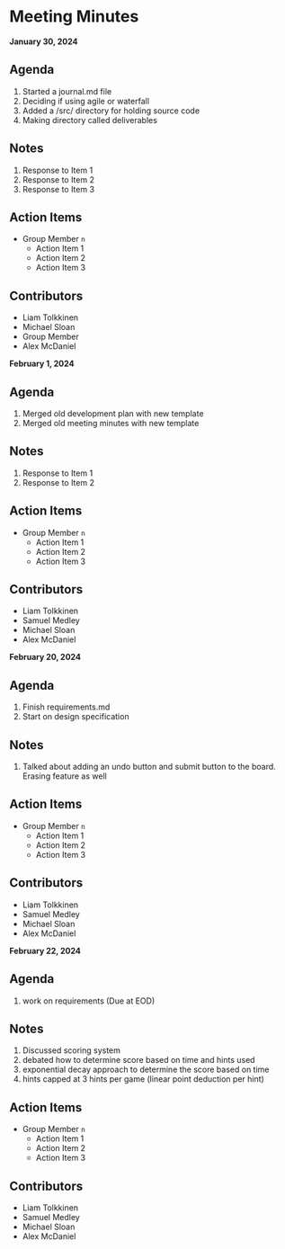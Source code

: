 # Meeting Minutes
**January 30, 2024**

## Agenda
1. Started a journal.md file
2. Deciding if using agile or waterfall
3. Added a /src/ directory for holding source code
4. Making directory called deliverables

## Notes
1. Response to Item 1
2. Response to Item 2
3. Response to Item 3

## Action Items
* Group Member `n`
    * Action Item 1
    * Action Item 2
    * Action Item 3

## Contributors
* Liam Tolkkinen
* Michael Sloan
* Group Member
* Alex McDaniel


**February 1, 2024**

## Agenda
1. Merged old development plan with new template
2. Merged old meeting minutes with new template


## Notes
1. Response to Item 1
2. Response to Item 2

## Action Items
* Group Member `n`
    * Action Item 1
    * Action Item 2
    * Action Item 3

## Contributors
* Liam Tolkkinen
* Samuel Medley
* Michael Sloan
* Alex McDaniel

**February 20, 2024**

## Agenda
1. Finish requirements.md
2. Start on design specification


## Notes
1. Talked about adding an undo button and submit button to the board. Erasing feature as well

## Action Items
* Group Member `n`
    * Action Item 1
    * Action Item 2
    * Action Item 3

## Contributors
* Liam Tolkkinen
* Samuel Medley
* Michael Sloan
* Alex McDaniel

**February 22, 2024**

## Agenda
1. work on requirements (Due at EOD)


## Notes
1. Discussed scoring system
2. debated how to determine score based on time and hints used
3. exponential decay approach to determine the score based on time
4. hints capped at 3 hints per game (linear point deduction per hint)

## Action Items
* Group Member `n`
    * Action Item 1
    * Action Item 2
    * Action Item 3

## Contributors
* Liam Tolkkinen
* Samuel Medley
* Michael Sloan
* Alex McDaniel